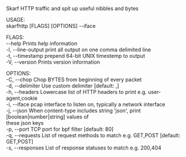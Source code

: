 Skarf HTTP traffic and spit up useful nibbles and bytes 


USAGE:  
    skarfhttp [FLAGS] [OPTIONS] --iface <IFACE>  

FLAGS:  
        --help           Prints help information  
    -l, --line-output    print all output on one comma delimited line  
    -t, --timestamp      prepend 64-bit UNIX timestemp to output  
    -V, --version        Prints version information  
  
OPTIONS:  
    -C, --chop <BYTES>             Chop BYTES from beginning of every packet  
    -d, --delimiter <DELIMITER>    Use custom delimiter [default: ,]  
    -h, --headers <headers>        Lowercase list of HTTP headers to print e.g. user-agent,cookie  
    -i, --iface <IFACE>            pcap interface to listen on, typically a network interface  
    -j, --json <KEY>               When content-type includes string 'json', print [boolean|number|string] values of  
                                   these json keys  
    -p, --port <PORT>              TCP port for bpf filter [default: 80]  
    -q, --requests <requests>      List of request methods to match e.g. GET,POST [default: GET,POST]  
    -s, --responses <responses>    List of response statuses to match e.g. 200,404  
